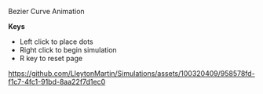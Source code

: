 Bezier Curve Animation

**Keys**
- Left click to place dots
- Right click to begin simulation
- R key to reset page

https://github.com/LleytonMartin/Simulations/assets/100320409/958578fd-f1c7-4fc1-91bd-8aa22f7d1ec0

